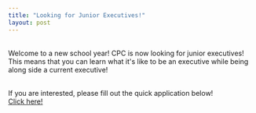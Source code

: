 ```yaml
---
title: "Looking for Junior Executives!"
layout: post
---
```


<div class="col-md-12">
<br>
Welcome to a new school year! CPC is now looking for junior executives! This means that you can learn what it's like to be an executive while being along side a current executive!
<br>
<p>
<br>
If you are interested, please fill out the quick application below!
<br>
<a href ="https://goo.gl/forms/42fLJhkXBxJ5ie5f1" target="_blank"> Click here! </a> 
<br>
<p>
</div>
